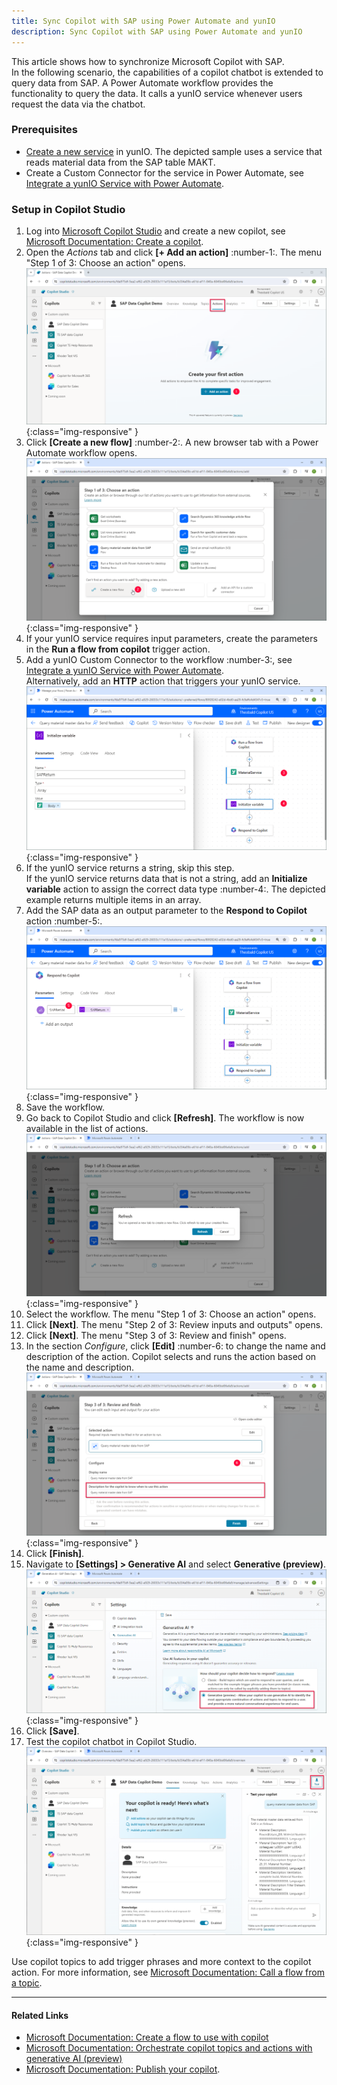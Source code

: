 ```yaml
---
title: Sync Copilot with SAP using Power Automate and yunIO
description: Sync Copilot with SAP using Power Automate and yunIO
---
```


This article shows how to synchronize Microsoft Copilot with SAP.<br>
In the following scenario, the capabilities of a copilot chatbot is extended to query data from SAP.
A Power Automate workflow provides the functionality to query the data. It calls a yunIO service whenever users request the data via the chatbot.

### Prerequisites

- [Create a new service](../getting-started.md#create-a-service) in yunIO. 
The depicted sample uses a service that reads material data from the SAP table MAKT.
- Create a Custom Connector for the service in Power Automate, see [Integrate a yunIO Service with Power Automate](integrate-a-yunio-service-with-power-automate.md).

### Setup in Copilot Studio

1. Log into [Microsoft Copilot Studio](https://copilotstudio.microsoft.com/) and create a new copilot, see [Microsoft Documentation: Create a copilot](https://learn.microsoft.com/en-us/microsoft-copilot-studio/fundamentals-get-started?tabs=web#create-a-copilot).
2. Open the *Actions* tab and click **[+ Add an action]** :number-1:. The menu "Step 1 of 3: Choose an action" opens.<br>
![copilot-new-action](../assets/images/yunio/articles/copilot-new-action.png){:class="img-responsive" }
3. Click **[Create a new flow]** :number-2:. A new browser tab with a Power Automate workflow opens.<br>
![copilot-new-flow](../assets/images/yunio/articles/copilot-new-flow.png){:class="img-responsive" }
4. If your yunIO service requires input parameters, create the parameters in the **Run a flow from copilot** trigger action.
5. Add a yunIO Custom Connector to the workflow :number-3:, see [Integrate a yunIO Service with Power Automate](integrate-a-yunio-service-with-power-automate.md).<br>
Alternatively, add an **HTTP** action that triggers your yunIO service.<br>
![copilot-array-variable](../assets/images/yunio/articles/copilot-array-variable.png){:class="img-responsive" }
6. If the yunIO service returns a string, skip this step.<br>
If the yunIO service returns data that is not a string, add an **Initialize variable** action to assign the correct data type :number-4:. 
The depicted example returns multiple items in an array. 
7. Add the SAP data as an output parameter to the **Respond to Copilot** action :number-5:.<br>
![copilot-respond](../assets/images/yunio/articles/copilot-respond.png){:class="img-responsive" }
8. Save the workflow.
9. Go back to Copilot Studio and click **[Refresh]**. The workflow is now available in the list of actions.<br>
![copilot-refresh](../assets/images/yunio/articles/copilot-refresh.png){:class="img-responsive" }
10. Select the workflow. The menu "Step 1 of 3: Choose an action" opens.
11. Click **[Next]**. The menu "Step 2 of 3: Review inputs and outputs" opens.
12. Click **[Next]**. The menu "Step 3 of 3: Review and finish" opens.
13. In the section *Configure*, click **[Edit]** :number-6: to change the name and description of the action.
Copilot selects and runs the action based on the name and description.<br>
![copilot-description](../assets/images/yunio/articles/copilot-description.png){:class="img-responsive" }
14. Click **[Finish]**.
15. Navigate to **[Settings] > Generative AI** and select **Generative (preview)**. <br>
![copilot-settings](../assets/images/yunio/articles/copilot-settings.png){:class="img-responsive" }
16. Click **[Save]**.
17. Test the copilot chatbot in Copilot Studio.<br>
![copilot-test](../assets/images/yunio/articles/copilot-test.png){:class="img-responsive" }

Use copilot topics to add trigger phrases and more context to the copilot action. For more information, see [Microsoft Documentation: Call a flow from a topic](https://learn.microsoft.com/en-us/microsoft-copilot-studio/advanced-use-flow#call-a-flow-from-a-topic).

<!---
### Limitations
The Power Automate workflows returns a maximum of 5 items. 
-->

***
#### Related Links
- [Microsoft Documentation: Create a flow to use with copilot](https://learn.microsoft.com/en-us/microsoft-copilot-studio/advanced-flow-create#create-a-flow-to-use-with-a-copilot) 
- [Microsoft Documentation: Orchestrate copilot topics and actions with generative AI (preview)](https://learn.microsoft.com/en-us/microsoft-copilot-studio/advanced-generative-actions)
- [Microsoft Documentation: Publish your copilot](https://learn.microsoft.com/en-us/microsoft-copilot-studio/fundamentals-get-started?tabs=web#publish-your-copilot---web-app).
